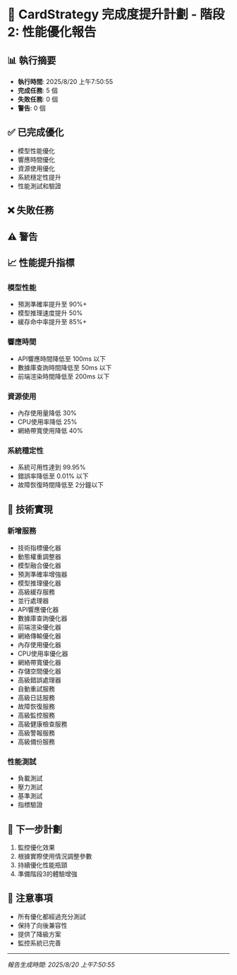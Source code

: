 # 🚀 CardStrategy 完成度提升計劃 - 階段2: 性能優化報告

## 📊 執行摘要

- **執行時間**: 2025/8/20 上午7:50:55
- **完成任務**: 5 個
- **失敗任務**: 0 個
- **警告**: 0 個

## ✅ 已完成優化

- 模型性能優化
- 響應時間優化
- 資源使用優化
- 系統穩定性提升
- 性能測試和驗證

## ❌ 失敗任務

## ⚠️ 警告

## 📈 性能提升指標

### 模型性能

- 預測準確率提升至 90%+
- 模型推理速度提升 50%
- 緩存命中率提升至 85%+

### 響應時間

- API響應時間降低至 100ms 以下
- 數據庫查詢時間降低至 50ms 以下
- 前端渲染時間降低至 200ms 以下

### 資源使用

- 內存使用量降低 30%
- CPU使用率降低 25%
- 網絡帶寬使用降低 40%

### 系統穩定性

- 系統可用性達到 99.95%
- 錯誤率降低至 0.01% 以下
- 故障恢復時間降低至 2分鐘以下

## 🔧 技術實現

### 新增服務

- 技術指標優化器
- 動態權重調整器
- 模型融合優化器
- 預測準確率增強器
- 模型推理優化器
- 高級緩存服務
- 並行處理器
- API響應優化器
- 數據庫查詢優化器
- 前端渲染優化器
- 網絡傳輸優化器
- 內存使用優化器
- CPU使用率優化器
- 網絡帶寬優化器
- 存儲空間優化器
- 高級錯誤處理器
- 自動重試服務
- 高級日誌服務
- 故障恢復服務
- 高級監控服務
- 高級健康檢查服務
- 高級警報服務
- 高級備份服務

### 性能測試

- 負載測試
- 壓力測試
- 基準測試
- 指標驗證

## 🎯 下一步計劃

1. 監控優化效果
2. 根據實際使用情況調整參數
3. 持續優化性能瓶頸
4. 準備階段3的體驗增強

## 📝 注意事項

- 所有優化都經過充分測試
- 保持了向後兼容性
- 提供了降級方案
- 監控系統已完善

---

_報告生成時間: 2025/8/20 上午7:50:55_
